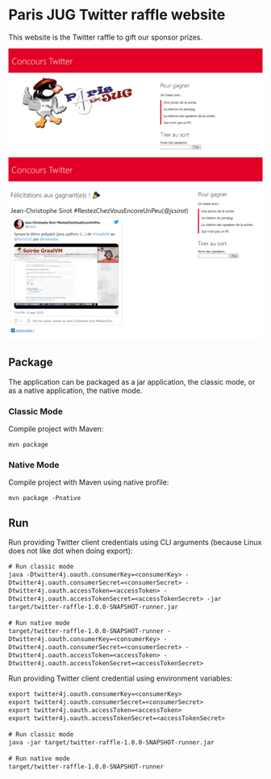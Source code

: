 # Paris JUG Twitter raffle website

This website is the Twitter raffle to gift our sponsor prizes.

<img src="resources/home.png" raw="true" alt="homepage">
<img src="resources/winner.png" raw="true" alt="showing a winner">

## Package

The application can be packaged as a jar application, the classic mode, or as a native application, the native mode.

### Classic Mode

Compile project with Maven:

```shell
mvn package
```

### Native Mode

Compile project with Maven using native profile:

```shell
mvn package -Pnative
```

## Run

Run providing Twitter client credentials using CLI arguments (because Linux does not like dot when doing export):

```shell
# Run classic mode
java -Dtwitter4j.oauth.consumerKey=<consumerKey> -Dtwitter4j.oauth.consumerSecret=<consumerSecret> -Dtwitter4j.oauth.accessToken=<accessToken> -Dtwitter4j.oauth.accessTokenSecret=<accessTokenSecret> -jar target/twitter-raffle-1.0.0-SNAPSHOT-runner.jar

# Run native mode
target/twitter-raffle-1.0.0-SNAPSHOT-runner -Dtwitter4j.oauth.consumerKey=<consumerKey> -Dtwitter4j.oauth.consumerSecret=<consumerSecret> -Dtwitter4j.oauth.accessToken=<accessToken> -Dtwitter4j.oauth.accessTokenSecret=<accessTokenSecret>
```

Run providing Twitter client credential using environment variables:

```shell
export twitter4j.oauth.consumerKey=<consumerKey>
export twitter4j.oauth.consumerSecret=<consumerSecret>
export twitter4j.oauth.accessToken=<accessToken>
export twitter4j.oauth.accessTokenSecret=<accessTokenSecret>

# Run classic mode
java -jar target/twitter-raffle-1.0.0-SNAPSHOT-runner.jar

# Run native mode
target/twitter-raffle-1.0.0-SNAPSHOT-runner
```
